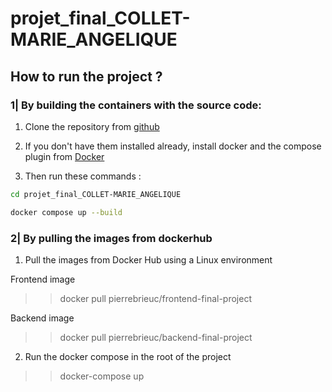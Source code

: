 # projet_final_COLLET-MARIE_ANGELIQUE

## How to run the project ?

### 1| By building the containers with the source code: 

1. Clone the repository from [github](https://github.com/Pierre-Brieuc/projet_final_COLLET-MARIE_ANGELIQUE)

2. If you don't have them installed already, install docker and the compose plugin from [Docker](https://docs.docker.com/)

3. Then run these commands : 
```bash
cd projet_final_COLLET-MARIE_ANGELIQUE

docker compose up --build
``` 

### 2| By pulling the images from dockerhub

1. Pull the images from Docker Hub using a Linux environment

Frontend image
>> docker pull pierrebrieuc/frontend-final-project

Backend image
>> docker pull pierrebrieuc/backend-final-project

2. Run the docker compose in the root of the project
>> docker-compose up

